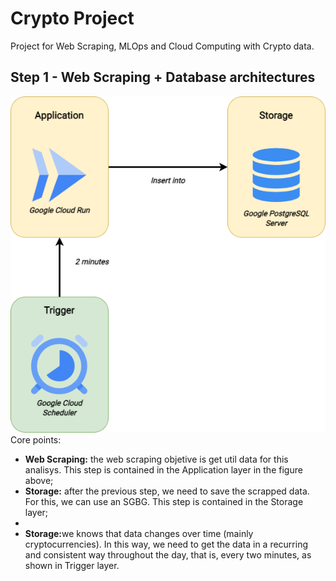 # Crypto Project
Project for Web Scraping, MLOps and Cloud Computing with Crypto data.

## Step 1 - Web Scraping + Database architectures
![Screenshot](diagrams/WebScrapling.png)
Core points:
<ul>
    <li><strong>Web Scraping:</strong> the web scraping objetive is get util data for this analisys. This step is contained in the Application layer in the figure above;</li>
    <li><strong>Storage:</strong> after the previous step, we need to save the scrapped data. For this, we can use an SGBG. This step is contained in the Storage layer;</li>
    <li><li><strong>Storage:</strong>we knows that data changes over time (mainly cryptocurrencies). In this way, we need to get the data in a recurring and consistent way throughout the day, that is, every two minutes, 
    as shown in Trigger layer.</li>
    
</ul>